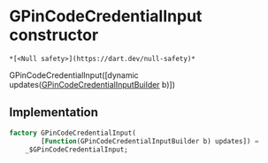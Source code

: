 


# GPinCodeCredentialInput constructor




    *[<Null safety>](https://dart.dev/null-safety)*



GPinCodeCredentialInput([dynamic updates([GPinCodeCredentialInputBuilder](../../third_party_yonomi_graphql_schema_schema.docs.schema.gql/GPinCodeCredentialInputBuilder-class.md) b)])





## Implementation

```dart
factory GPinCodeCredentialInput(
        [Function(GPinCodeCredentialInputBuilder b) updates]) =
    _$GPinCodeCredentialInput;
```







